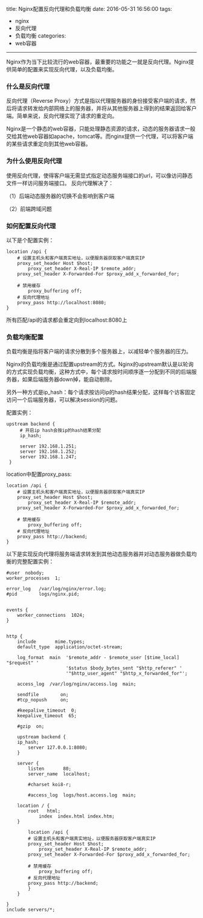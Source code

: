 title: Nginx配置反向代理和负载均衡
date: 2016-05-31 16:56:00
tags:
- nginx
- 反向代理
- 负载均衡
categories:
- web容器

---

Nginx作为当下比较流行的web容器，最重要的功能之一就是反向代理。Nginx提供简单的配置来实现反向代理，以及负载均衡。

<!-- more -->

### 什么是反向代理 ###

反向代理（Reverse Proxy）方式是指以代理服务器的身份接受客户端的请求，然后将请求转发给内部网络上的服务器，并将从其他服务器上得到的结果返回给客户端。简单来说，反向代理实现了请求的重定向。

Nginx是一个静态的web容器，只能处理静态资源的请求，动态的服务器请求一般交给其他web容器如apache，tomcat等。而nginx提供一个代理，可以将客户端的某些请求重定向到其他web容器。


### 为什么使用反向代理 ###

使用反向代理，使得客户端无需显式指定动态服务端接口的url，可以像访问静态文件一样访问服务端接口。
反向代理解决了：

（1）后端动态服务器的切换不会影响到客户端

（2）前端跨域问题


### 如何配置反向代理 ###

以下是个配置实例：

	location /api {
        # 设置主机头和客户端真实地址，以便服务器获取客户端真实IP
        proxy_set_header Host $host;
            proxy_set_header X-Real-IP $remote_addr;
        proxy_set_header X-Forwarded-For $proxy_add_x_forwarded_for;

        # 禁用缓存
            proxy_buffering off;
        # 反向代理地址
        proxy_pass http://localhost:8080;
    }

所有匹配/api的请求都会重定向到localhost:8080上

### 负载均衡配置 ###

负载均衡是指将客户端的请求分散到多个服务器上，以减轻单个服务器的压力。

Nginx的负载均衡是通过配置upstream的方式。Nginx的upstream默认是以轮询的方式实现负载均衡，这种方式中，每个请求按时间顺序逐一分配到不同的后端服务器，如果后端服务器down掉，能自动剔除。

另外一种方式是ip_hash：每个请求按访问ip的hash结果分配，这样每个访客固定访问一个后端服务器，可以解决session的问题。

配置实例：

	upstream backend {
         # 开启ip hash会按ip的hash结果分配
         ip_hash;

         server 192.168.1.251;
         server 192.168.1.252;
         server 192.168.1.247;
     }

location中配置proxy_pass:

	location /api {
        # 设置主机头和客户端真实地址，以便服务器获取客户端真实IP
        proxy_set_header Host $host;
            proxy_set_header X-Real-IP $remote_addr;
        proxy_set_header X-Forwarded-For $proxy_add_x_forwarded_for;

        # 禁用缓存
            proxy_buffering off;
        # 反向代理地址
        proxy_pass http://backend;
    }


以下是实现反向代理将服务端请求转发到其他动态服务器并对动态服务器做负载均衡的完整配置实例：

	#user  nobody;
	worker_processes  1;
	
	error_log   /var/log/nginx/error.log;
	#pid        logs/nginx.pid;
	
	
	events {
	    worker_connections  1024;
	}


	http {
	    include       mime.types;
	    default_type  application/octet-stream;
	
	    log_format  main  '$remote_addr - $remote_user [$time_local] "$request" '
	                      '$status $body_bytes_sent "$http_referer" '
	                      '"$http_user_agent" "$http_x_forwarded_for"';
	
	    access_log  /var/log/nginx/access.log  main;
	
	    sendfile        on;
	    #tcp_nopush     on;
	
	    #keepalive_timeout  0;
	    keepalive_timeout  65;
	
	    #gzip  on;
	
	    upstream backend {
	    ip_hash;
	        server 127.0.0.1:8080;
	    }
	
	    server {
	        listen       80;
	        server_name  localhost;
	
	        #charset koi8-r;
	
	        #access_log  logs/host.access.log  main;
	
	    location / {
	        root   html;
	            index  index.html index.htm;
	    }
	
	        location /api {
	        # 设置主机头和客户端真实地址，以便服务器获取客户端真实IP
	        proxy_set_header Host $host;
	            proxy_set_header X-Real-IP $remote_addr;
	        proxy_set_header X-Forwarded-For $proxy_add_x_forwarded_for;
	
	        # 禁用缓存
	            proxy_buffering off;
	        # 反向代理地址
	        proxy_pass http://backend;
	        }
	    }
	
	}
	include servers/*;
